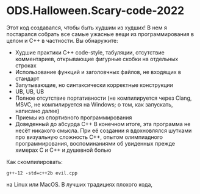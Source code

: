 # ODS.Halloween.Scary-code-2022
Этот код создавался, чтобы быть худшим из худших! В нем я постарался собрать все самые ужасные вещи из программирования в целом и C++ в частности. Вы обнаружите:
 * Худшие практики C++ code-style, табуляции, отсутствие комментариев, открывающие фигурные скобки на отдельных строках 
 * Использование функций и заголовчных файлов, не входящих в стандарт
 * Запутывающие, но синтаксически корректные конструкции
 * UB, UB, UB
 * Полное отсутствие портативности (не компилируется через Clang, MSVC, не компилируется на Windows; о том, как запускать, написано далее)
 * Приемы из спортивного программирования
 * Доведенный до абсурда C++
В конечном итоге, эта программа не несёт никакого смысла. При её создании я вдохновлялся шутками про визуальную сложность С++, опытом олимпиадного программирования, воспоминаниями об увиденных прежде химерах C и С++ и душевной болью

Как скомпилировать:
```
g++-12 -std=c++2b evil.cpp
```
на Linux или MacOS. В лучших традициях плохого кода, 

